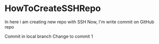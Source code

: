 # HowToCreateSSHRepo
In here i am creating new repo with SSH
Now, I'm write commit on GitHub repo

Commit in local branch
Change to commit 1
